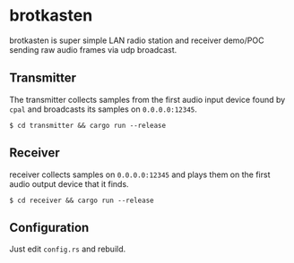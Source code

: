 # brotkasten

brotkasten is super simple LAN radio station and receiver demo/POC sending raw audio frames via udp broadcast.

## Transmitter

The transmitter collects samples from the first audio input device found by `cpal` and broadcasts its samples on `0.0.0.0:12345`.

```
$ cd transmitter && cargo run --release
```

## Receiver

receiver collects samples on `0.0.0.0:12345` and plays them on the first audio output device that it finds.

```
$ cd receiver && cargo run --release
```

## Configuration

Just edit `config.rs` and rebuild.
